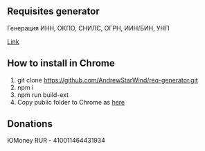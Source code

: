 ## Requisites generator

Генерация ИНН, ОКПО, СНИЛС, ОГРН, ИИН/БИН, УНП

[Link](https://req-generator-andrewstarwind.vercel.app/)


## How to install in Chrome

1. git clone https://github.com/AndrewStarWind/req-generator.git
2. npm i
3. npm run build-ext
4. Copy public folder to Chrome as [here](https://www.cnet.com/how-to/how-to-install-chrome-extensions-manually/#:~:text=Locate%20the%20ZIP%20file%20on,your%20extension%20to%20install%20it.)


## Donations
ЮMoney RUR - 410011464431934